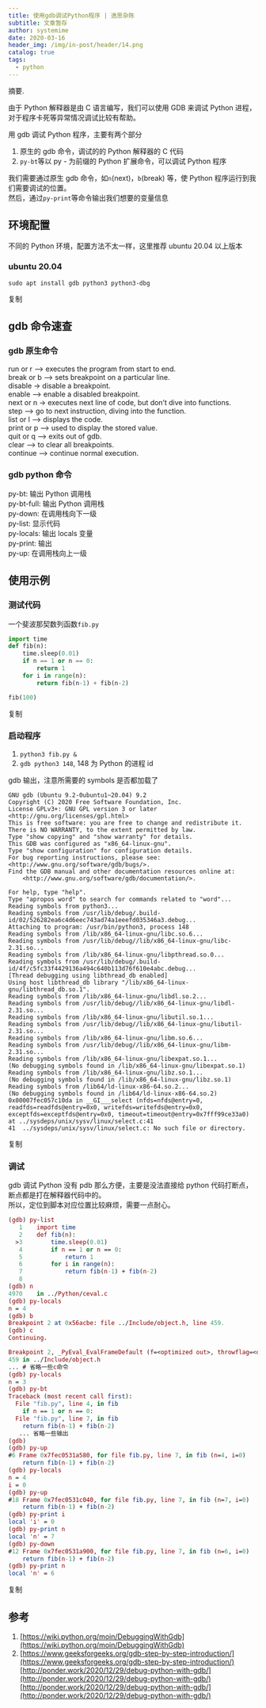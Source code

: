 ```yaml
---
title: 使用gdb调试Python程序 | 逸思杂陈
subtitle: 文章暂存
author: systemime
date: 2020-03-16
header_img: /img/in-post/header/14.png
catalog: true
tags:
  - python
---
```

摘要.

<!-- more -->
由于 Python 解释器是由 C 语言编写，我们可以使用 GDB 来调试 Python 进程，对于程序卡死等异常情况调试比较有帮助。

用 gdb 调试 Python 程序，主要有两个部分

1.  原生的 gdb 命令，调试的的 Python 解释器的 C 代码
2.  `py-bt`等以 py - 为前缀的 Python 扩展命令，可以调试 Python 程序

我们需要通过原生 gdb 命令，如`n`(next)，`b`(break) 等，使 Python 程序运行到我们需要调试的位置。  
然后，通过`py-print`等命令输出我们想要的变量信息

## [](#环境配置 "环境配置")环境配置

不同的 Python 环境，配置方法不太一样，这里推荐 ubuntu 20.04 以上版本

### [](#ubuntu-20-04 "ubuntu 20.04")ubuntu 20.04

```vim
sudo apt install gdb python3 python3-dbg
```

复制

## [](#gdb命令速查 "gdb 命令速查")gdb 命令速查

### [](#gdb原生命令 "gdb 原生命令")gdb 原生命令

run or r –> executes the program from start to end.  
break or b –> sets breakpoint on a particular line.  
disable -> disable a breakpoint.  
enable –> enable a disabled breakpoint.  
next or n -> executes next line of code, but don’t dive into functions.  
step –> go to next instruction, diving into the function.  
list or l –> displays the code.  
print or p –> used to display the stored value.  
quit or q –> exits out of gdb.  
clear –> to clear all breakpoints.  
continue –> continue normal execution.

### [](#gdb-python命令 "gdb python 命令")gdb python 命令

py-bt: 输出 Python 调用栈  
py-bt-full: 输出 Python 调用栈  
py-down: 在调用栈向下一级  
py-list: 显示代码  
py-locals: 输出 locals 变量  
py-print: 输出  
py-up: 在调用栈向上一级

## [](#使用示例 "使用示例")使用示例

### [](#测试代码 "测试代码")测试代码

一个斐波那契数列函数`fib.py`  

```python
import time
def fib(n):
    time.sleep(0.01)
    if n == 1 or n == 0:
        return 1
    for i in range(n):
        return fib(n-1) + fib(n-2)

fib(100)
```

复制

### [](#启动程序 "启动程序")启动程序

1.  `python3 fib.py &`
2.  `gdb python3 148`, 148 为 Python 的进程 id

gdb 输出，注意所需要的 symbols 是否都加载了  

```crystal
GNU gdb (Ubuntu 9.2-0ubuntu1~20.04) 9.2
Copyright (C) 2020 Free Software Foundation, Inc.
License GPLv3+: GNU GPL version 3 or later <http://gnu.org/licenses/gpl.html>
This is free software: you are free to change and redistribute it.
There is NO WARRANTY, to the extent permitted by law.
Type "show copying" and "show warranty" for details.
This GDB was configured as "x86_64-linux-gnu".
Type "show configuration" for configuration details.
For bug reporting instructions, please see:
<http://www.gnu.org/software/gdb/bugs/>.
Find the GDB manual and other documentation resources online at:
    <http://www.gnu.org/software/gdb/documentation/>.

For help, type "help".
Type "apropos word" to search for commands related to "word"...
Reading symbols from python3...
Reading symbols from /usr/lib/debug/.build-id/02/526282ea6c4d6eec743ad74a1eeefd035346a3.debug...
Attaching to program: /usr/bin/python3, process 148
Reading symbols from /lib/x86_64-linux-gnu/libc.so.6...
Reading symbols from /usr/lib/debug//lib/x86_64-linux-gnu/libc-2.31.so...
Reading symbols from /lib/x86_64-linux-gnu/libpthread.so.0...
Reading symbols from /usr/lib/debug/.build-id/4f/c5fc33f4429136a494c640b113d76f610e4abc.debug...
[Thread debugging using libthread_db enabled]
Using host libthread_db library "/lib/x86_64-linux-gnu/libthread_db.so.1".
Reading symbols from /lib/x86_64-linux-gnu/libdl.so.2...
Reading symbols from /usr/lib/debug//lib/x86_64-linux-gnu/libdl-2.31.so...
Reading symbols from /lib/x86_64-linux-gnu/libutil.so.1...
Reading symbols from /usr/lib/debug//lib/x86_64-linux-gnu/libutil-2.31.so...
Reading symbols from /lib/x86_64-linux-gnu/libm.so.6...
Reading symbols from /usr/lib/debug//lib/x86_64-linux-gnu/libm-2.31.so...
Reading symbols from /lib/x86_64-linux-gnu/libexpat.so.1...
(No debugging symbols found in /lib/x86_64-linux-gnu/libexpat.so.1)
Reading symbols from /lib/x86_64-linux-gnu/libz.so.1...
(No debugging symbols found in /lib/x86_64-linux-gnu/libz.so.1)
Reading symbols from /lib64/ld-linux-x86-64.so.2...
(No debugging symbols found in /lib64/ld-linux-x86-64.so.2)
0x00007fec057c10da in __GI___select (nfds=nfds@entry=0, readfds=readfds@entry=0x0, writefds=writefds@entry=0x0, exceptfds=exceptfds@entry=0x0, timeout=timeout@entry=0x7fff99ce33a0) at ../sysdeps/unix/sysv/linux/select.c:41
41	../sysdeps/unix/sysv/linux/select.c: No such file or directory.
```

复制

### [](#调试 "调试")调试

gdb 调试 Python 没有 pdb 那么方便，主要是没法直接给 python 代码打断点，断点都是打在解释器代码中的。  
所以，定位到脚本对应位置比较麻烦，需要一点耐心。

```maxima
(gdb) py-list
   1    import time
   2    def fib(n):
  >3        time.sleep(0.01)
   4        if n == 1 or n == 0:
   5            return 1
   6        for i in range(n):
   7            return fib(n-1) + fib(n-2)
   8
(gdb) n
4970	in ../Python/ceval.c
(gdb) py-locals
n = 4
(gdb) b
Breakpoint 2 at 0x56acbe: file ../Include/object.h, line 459.
(gdb) c
Continuing.

Breakpoint 2, _PyEval_EvalFrameDefault (f=<optimized out>, throwflag=<optimized out>) at ../Include/object.h:459
459	in ../Include/object.h
... # 省略一些c命令
(gdb) py-locals
n = 3
(gdb) py-bt
Traceback (most recent call first):
  File "fib.py", line 4, in fib
    if n == 1 or n == 0:
  File "fib.py", line 7, in fib
    return fib(n-1) + fib(n-2)
   ... 省略一些输出
(gdb)
(gdb) py-up
#6 Frame 0x7fec0531a580, for file fib.py, line 7, in fib (n=4, i=0)
    return fib(n-1) + fib(n-2)
(gdb) py-locals
n = 4
i = 0
(gdb) py-up
#18 Frame 0x7fec0531c040, for file fib.py, line 7, in fib (n=7, i=0)
    return fib(n-1) + fib(n-2)
(gdb) py-print i
local 'i' = 0
(gdb) py-print n
local 'n' = 7
(gdb) py-down
#12 Frame 0x7fec0531a900, for file fib.py, line 7, in fib (n=6, i=0)
    return fib(n-1) + fib(n-2)
(gdb) py-print n
local 'n' = 6
```

复制

## [](#参考 "参考")参考

1.  [https://wiki.python.org/moin/DebuggingWithGdb](https://wiki.python.org/moin/DebuggingWithGdb)
2.  [https://www.geeksforgeeks.org/gdb-step-by-step-introduction/](https://www.geeksforgeeks.org/gdb-step-by-step-introduction/) 
    [http://ponder.work/2020/12/29/debug-python-with-gdb/](http://ponder.work/2020/12/29/debug-python-with-gdb/) 
    [http://ponder.work/2020/12/29/debug-python-with-gdb/](http://ponder.work/2020/12/29/debug-python-with-gdb/)
